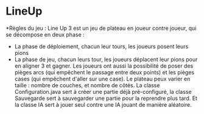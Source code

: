 # LineUp

*Règles du jeu :
Line Up 3 est un jeu de plateau en joueur contre joueur, qui se décompose en deux phase :
- La phase de déploiement, chacun leur tours, les joueurs posent leurs pions
- La phase de jeu, chacun leurs tour, les joueurs déplacent leur pions pour en aligner 3 et gagner.
Les joueurs ont aussi la possibilité de poser des pièges arcs (qui empêchent le passage entre deux points)
et les pièges cases (qui empêchent d'aller sur une case).
Le plateau peux varier en taille : nombre de couches, et nombre de côtés.
La classe Configuration.java sert à créer une partie déjà pré-configuré, la classe Sauvegarde sert à sauvegarder une partie pour la reprendre plus tard.
Et la classe IA sert à jouer seul contre une IA jouant de manière aléatoire.